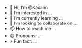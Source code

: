 - 👋 Hi, I’m @Kaxann
- 👀 I’m interested in ...
- 🌱 I’m currently learning ...
- 💞️ I’m looking to collaborate on ...
- 📫 How to reach me ...
- 😄 Pronouns: ...
- ⚡ Fun fact: ...

<!---
Kaxann/Kaxann is a ✨ special ✨ repository because its `README.md` (this file) appears on your GitHub profile.
You can click the Preview link to take a look at your changes.
--->
